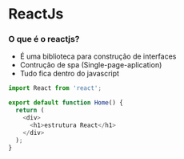 # ReactJs

### O que é o reactjs?
* É uma biblioteca para construção de interfaces
* Contrução de spa (Single-page-aplication)
* Tudo fica dentro do javascript


```javascript
import React from 'react';

export default function Home() {
  return (
    <div>
      <h1>estrutura React</h1>
    </div>
  );
}


```